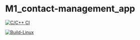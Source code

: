# M1_contact-management_app


[![C/C++ CI](https://github.com/Daneshpatted/M1_contact-management_app/actions/workflows/c-cpp.yml/badge.svg)](https://github.com/Daneshpatted/M1_contact-management_app/actions/workflows/c-cpp.yml)


[![Build-Linux](https://github.com/Daneshpatted/M1_contact-management_app/actions/workflows/BuildLinux.yml/badge.svg)](https://github.com/Daneshpatted/M1_contact-management_app/actions/workflows/BuildLinux.yml)
